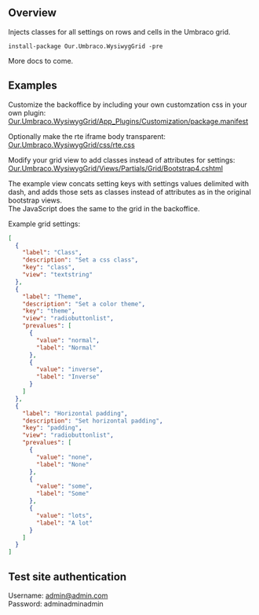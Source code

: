 ## Overview

Injects classes for all settings on rows and cells in the Umbraco grid.

`install-package Our.Umbraco.WysiwygGrid -pre`

More docs to come.

## Examples

Customize the backoffice by including your own customzation css in your own plugin:  
[Our.Umbraco.WysiwygGrid/App_Plugins/Customization/package.manifest](Our.Umbraco.WysiwygGrid/App_Plugins/Customization/package.manifest)

Optionally make the rte iframe body transparent:  
[Our.Umbraco.WysiwygGrid/css/rte.css](Our.Umbraco.WysiwygGrid/css/rte.css)

Modify your grid view to add classes instead of attributes for settings:  
[Our.Umbraco.WysiwygGrid/Views/Partials/Grid/Bootstrap4.cshtml](Our.Umbraco.WysiwygGrid/Views/Partials/Grid/Bootstrap4.cshtml)

The example view concats setting keys with settings values delimited with dash,
and adds those sets as classes instead of attributes as in the original bootstrap views.  
The JavaScript does the same to the grid in the backoffice.

Example grid settings:

```json
[
  {
    "label": "Class",
    "description": "Set a css class",
    "key": "class",
    "view": "textstring"
  },
  {
    "label": "Theme",
    "description": "Set a color theme",
    "key": "theme",
    "view": "radiobuttonlist",
    "prevalues": [
      {
        "value": "normal",
        "label": "Normal"
      },
      {
        "value": "inverse",
        "label": "Inverse"
      }
    ]
  },
  {
    "label": "Horizontal padding",
    "description": "Set horizontal padding",
    "key": "padding",
    "view": "radiobuttonlist",
    "prevalues": [
      {
        "value": "none",
        "label": "None"
      },
      {
        "value": "some",
        "label": "Some"
      },
      {
        "value": "lots",
        "label": "A lot"
      }
    ]
  }
]
```

## Test site authentication

Username: admin@admin.com  
Password: adminadminadmin
